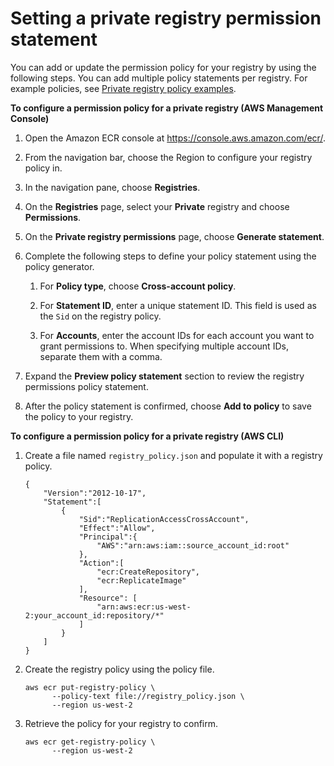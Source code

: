 # Setting a private registry permission statement<a name="registry-permissions-create"></a>

You can add or update the permission policy for your registry by using the following steps\. You can add multiple policy statements per registry\. For example policies, see [Private registry policy examples](registry-permissions-examples.md)\.

**To configure a permission policy for a private registry \(AWS Management Console\)**

1. Open the Amazon ECR console at [https://console\.aws\.amazon\.com/ecr/](https://console.aws.amazon.com/ecr/)\.

1. From the navigation bar, choose the Region to configure your registry policy in\.

1. In the navigation pane, choose **Registries**\.

1. On the **Registries** page, select your **Private** registry and choose **Permissions**\.

1. On the **Private registry permissions** page, choose **Generate statement**\.

1. Complete the following steps to define your policy statement using the policy generator\.

   1. For **Policy type**, choose **Cross\-account policy**\.

   1. For **Statement ID**, enter a unique statement ID\. This field is used as the `Sid` on the registry policy\.

   1. For **Accounts**, enter the account IDs for each account you want to grant permissions to\. When specifying multiple account IDs, separate them with a comma\.

1. Expand the **Preview policy statement** section to review the registry permissions policy statement\.

1. After the policy statement is confirmed, choose **Add to policy** to save the policy to your registry\.

**To configure a permission policy for a private registry \(AWS CLI\)**

1. Create a file named `registry_policy.json` and populate it with a registry policy\.

   ```
   {
       "Version":"2012-10-17",
       "Statement":[
           {
               "Sid":"ReplicationAccessCrossAccount",
               "Effect":"Allow",
               "Principal":{
                   "AWS":"arn:aws:iam::source_account_id:root"
               },
               "Action":[
                   "ecr:CreateRepository",
                   "ecr:ReplicateImage"
               ],
               "Resource": [
                   "arn:aws:ecr:us-west-2:your_account_id:repository/*"
               ]
           }
       ]
   }
   ```

1. Create the registry policy using the policy file\.

   ```
   aws ecr put-registry-policy \
         --policy-text file://registry_policy.json \
         --region us-west-2
   ```

1. Retrieve the policy for your registry to confirm\.

   ```
   aws ecr get-registry-policy \
         --region us-west-2
   ```